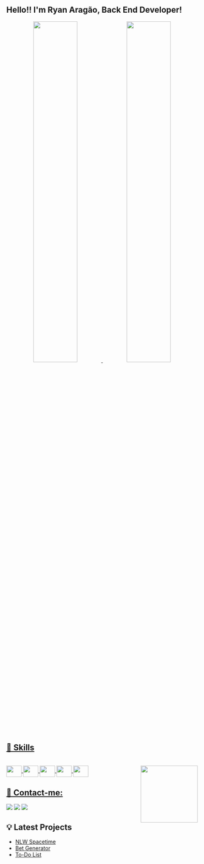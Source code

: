 ## Hello!! I'm Ryan Aragão, Back End Developer! 
<div align="center">
  <a href="https://github.com/Ryan-012">
  <img  width="48%" src="https://github-readme-stats.vercel.app/api?username=Ryan-012&show_icons=true&theme=midnight-purple&include_all_commits=true&count_private=true"/>
  <img  width="48%" src="https://github-readme-stats.vercel.app/api/top-langs/?username=Ryan-012&layout=compact&langs_count=7&theme=midnight-purple"/>
</div>
  
  
   ## 🚀 Skills

  
  <div style="display: inline_block"><br>
  <img align="center"  height="30" width="40" src="https://cdn.jsdelivr.net/gh/devicons/devicon/icons/typescript/typescript-plain.svg">
  <img align="center"  height="30" width="40"  src="https://cdn.jsdelivr.net/gh/devicons/devicon/icons/nodejs/nodejs-original.svg"/>
  <img align="center"  height="30" width="40" src="https://cdn.jsdelivr.net/gh/devicons/devicon/icons/express/express-original.svg" />
    <img align="center"  height="30" width="40" src="https://cdn.jsdelivr.net/gh/devicons/devicon/icons/nestjs/nestjs-plain.svg" />
  <img align="center" height="30" width="40" src="https://cdn.jsdelivr.net/gh/devicons/devicon/icons/mongodb/mongodb-plain-wordmark.svg" /> 
  <img align="right" height="150" width="150" src="https://cdn.discordapp.com/attachments/737069685333557319/1036731457034522654/gif.gif" /> 
  
  
</div>
  
 ## 📩 Contact-me:
 
<div> 
  <a href="mailto:ryanaragao012@gmail.com" target="_blank"><img src="https://img.shields.io/badge/Gmail-D14836?style=for-the-badge&logo=gmail&logoColor=white" target="_blank"></a>
  <a href="https://instagram.com/_ryanaragao" target="_blank"><img src="https://img.shields.io/badge/-Instagram-%23E4405F?style=for-the-badge&logo=instagram&logoColor=white" target="_blank"></a>
  <a href="https://www.linkedin.com/in/ryanaragao012/" target="_blank"><img src="https://img.shields.io/badge/LinkedIn-0077B5?style=for-the-badge&logo=linkedin&logoColor=white" target="_blank"></a> 
  
</div>
  
  ## 💡 Latest Projects
  - [NLW Spacetime](https://main.d3dn7d96quisvt.amplifyapp.com)
  - [Bet Generator](https://github.com/Ryan-012/bet-generator)
  - [To-Do List](https://github.com/Ryan-012/To-Do-List)
  
